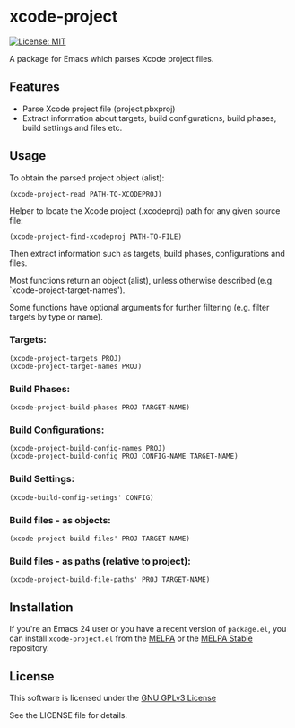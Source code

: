 # xcode-project

[![License: MIT](https://img.shields.io/badge/License-MIT-yellow.svg)](https://opensource.org/licenses/MIT)

A package for Emacs which parses Xcode project files.

## Features

- Parse Xcode project file (project.pbxproj)
- Extract information about targets, build configurations, build phases, build settings and files etc.

## Usage

To obtain the parsed project object (alist):

    (xcode-project-read PATH-TO-XCODEPROJ)

Helper to locate the Xcode project (.xcodeproj) path for any given source file:

    (xcode-project-find-xcodeproj PATH-TO-FILE)

Then extract information such as targets, build phases, configurations and files.

Most functions return an object (alist), unless otherwise described (e.g. `xcode-project-target-names').

Some functions have optional arguments for further filtering (e.g. filter targets by type or name).

### Targets:

    (xcode-project-targets PROJ)
    (xcode-project-target-names PROJ)

### Build Phases:

    (xcode-project-build-phases PROJ TARGET-NAME)

### Build Configurations:

    (xcode-project-build-config-names PROJ)
    (xcode-project-build-config PROJ CONFIG-NAME TARGET-NAME)

### Build Settings:

    (xcode-build-config-setings' CONFIG)

### Build files - as objects:

    (xcode-project-build-files' PROJ TARGET-NAME)

### Build files - as paths (relative to project):

    (xcode-project-build-file-paths' PROJ TARGET-NAME)

## Installation

If you're an Emacs 24 user or you have a recent version of `package.el`, you can install `xcode-project.el` from the [MELPA](https://melpa.org/) or the [MELPA Stable](https://stable.melpa.org/) repository.

## License

This software is licensed under the [GNU GPLv3 License](http://www.gnu.org/licenses/)

See the LICENSE file for details.
